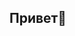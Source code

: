 ## Привет👋

<!--
**Lizok123/Lizok123** is a ✨ _special_ ✨ repository because its `README.md` (this file) appears on your GitHub profile.

## я Симонова Елизавета, C#-разработчик

-->
